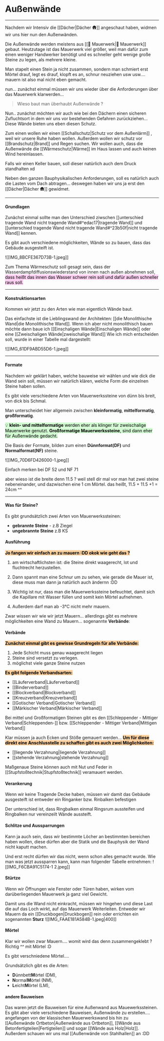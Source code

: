 # Außenwände

---

Nachdem wir Intensiv die [[Dächer|Dächer 🛖]] angeschaut haben, widmen wir uns hier nun den Außenwänden.

Die Außenwände werden meistens aus [[🧱 Mauerwerk|🧱 Mauerwerk]] gebaut. Heutzutage ist das Mauerwerk viel größer, weil man dafür zum einen weniger Handwerker benötigt und es schneller geht wenige große Steine zu legen, als mehrere kleine.

Man stapelt einen Stein ja nicht zusammen, sondern man schmiert erst Mörtel drauf, legt es drauf, klopft es an, schnur neuziehen usw usw.... mauern ist also mal nicht eben gemacht.

nun... zunächst einmal müssen wir uns wieder über die Anforderungen über das Mauerwerk klarwerden... 

>Wieso baut man überhaubt Außenwände ?

Nun.. zunächst möchten wir auch wie bei den Dächern einen sicheren Zufluchtsort in dem wir uns vor bestehenden Gefahren zurückziehen... Diese Wände bieten uns eben diesen Schutz.

Zum einen wollen wir einen [[Schallschutz|Schutz vor dem Außenlärm]] , weil wir unsere Ruhe haben wollen. Außerdem wollen wir schutz vor [[Brandschutz|Brand]] und Regen suchen. Wir wollen auch, dass die Außenwände die [[Wärmeschutz|Wärme]] im Haus lassen und auch keinen Wind hereinlassen.

Falls wir einen Keller bauen, soll dieser natürlich auch dem Druck standhalten xd

Neben den ganzen Bauphysikalischen Anforderungen, soll es natürlich auch die Lasten vom Dach abtragen... deswegen haben wir uns ja erst den [[Dächer|Dächer 🛖]] gewidmet.

---

#### Grundlagen

Zunächst einmal sollte man den Unterschied ziwschen [[unterschied tragende Wand nicht tragende Wand#^edac17|tragende Wand]] und [[unterschied tragende Wand nicht tragende Wand#^23b50f|nicht tragende Wand]] kennen.

Es gibt auch verschiedene möglichkeiten, Wände so zu bauen, dass das Gebäude ausgesteift ist.

![[IMG_8BCFE367D73B-1.jpeg]]

Zum Thema Wärmeschutz soll gesagt sein, dass der Wasserdampfdiffusionswiederstand von innen nach außen abnehmen soll, <mark style="background: #FFB8EBA6;">dass heißt das innen das Wasser schwer rein soll und dafür außen schneller raus soll.</mark> 

---

#### Konstruktionsarten
Kommen wir jetzt zu den Arten wie man eigentlich Wände baut.

Das einfachste ist die Lieblingswand der Architekten: [[die Monolithische Wand|die Monolithische Wand]].
Wenn ich aber nicht monolithisch bauen möchte dann baue ich [[Einschaligen Wände|Einschaligen Wände]] oder eine [[Zweischaligen Wände|zweischalige Wand]]
Wie ich mich entscheiden soll, wurde in einer Tabelle mal dargestellt:

![[IMG_61DF9ABD55D6-1.jpeg]]

---

#### Formate

Nachdem wir geklärt haben, welche bauweise wir wählen und wie dick die Wand sein soll, müssen wir natürlich klären, welche Form die einzelnen Steine haben sollen.

Es gibt viele verschiedene Arten von Mauerwerkssteine von dünn bis breit, von dick bis Schmal.

Man unterscheidet hier allgemein zwischen **kleinformatig**, **mittelformatig**, **großformatig**.

<mark style="background: #BBFABBA6;">💡 **klein- und mittelformatige** werden eher als klinger für zweischalige Mauerwerke genutzt.
**Großformatige Mauerwerkssteine**, sind dann eher für Außenwände gedacht.</mark> 

Die Basis der Formate, bilden zum einen **Dünnformat(DF)** und **Normalformat(NF)** steine.

![[IMG_70D6FD426000-1.jpeg]]

Einfach merken bei DF 52 und NF 71

aber wieso ist die breite denn 11.5 ? weil stell dir mal vor man hat zwei steine nebeneinander, und dazwischen eine 1 cm Mörtel. das heißt, 11.5 + 11.5 +1 = 24cm ^^

---

#### Was für Steine?
Es gibt grundsätzlich zwei Arten von Mauerwerkssteinen:
- **gebrannte Steine** - z.B Ziegel
- **ungebrannte Steine** z.B KS

#### Ausführung

<mark style="background: #FFB86CA6;">**Jo fangen wir einfach an zu mauern :DD okok wie geht das ?**</mark> 

1. am wirtschaftlichsten ist: die Steine direkt waagerecht, lot und fluchtrecht herzustellen.

2. Dann spannt man eine Schnur um zu sehen, wie gerade die Mauer ist, diese muss man dann ja natürlich auch ändernn :DD
3. Wichtig ist nur, dass man die Mauerwerkssteine befeuchtet, damit sich die Kapillare mit Wasser füllen und somit kein Mörtel aufnehmen.
4. Außerdem darf man ab -3°C nicht mehr mauern.

Zwar wissen wir wie wir jetzt Mauern... allerdings gibt es mehrere möglichkeiten eine Wand zu Mauern... sogenannte **Verbände**:

#### Verbände

<mark style="background: #FFB86CA6;">**Zunächst einmal gibt es gewisse Grundregeln für alle Verbände:**</mark> 
1. Jede Schicht muss genau waagerecht liegen
2. Steine sind versetzt zu verlegen.
3. möglichst viele ganze Steine nutzen

<mark style="background: #FFB86CA6;">**Es gibt folgende Verbandsarten:**</mark> 
- [[Läuferverband|Läuferverband]]
- [[Binderverband]]
- [[Blockverband|Blockverband]]
- [[Kreuzverband|Kreuzverband]]
- [[Gotischer Verband|Gotischer Verband]]
- [[Märkischer Verband|Märkischer Verband]]

Bei mittel und Großformatigen Steinen gibt es den [[Schleppender - Mittiger Verband|Schleppenden-]] bzw. [[Schleppender - Mittiger Verband|Mittigen Verband]]


Klar müssen ja auch Ecken und Stöße gemauert werden... **<mark style="background: #FFB86CA6;">Um für diese direkt eine Anschlusstelle zu schaffen gibt es auch zwei Möglichkeiten: </mark>**

- [[liegende Verzahnung|liegende Verzahnung]]
- [[stehende Verzahnung|stehende Verzahnung]]

Maßgenaue Steine können auch mit Nut und Feder in [[Stupfstoßtechnik|Stupfstoßtechnik]] veramauert werden.

#### Verankerung

Wenn wir keine Tragende Decke haben, müssen wir damit das Gebäude ausgesteift ist entweder ein Ringanker bzw. Rinbalken befestigen

Der unterschied ist, dass Ringbalken einmal Ringsrum aussteifen und Ringbalken nur vereinzeilt Wände aussteift.

#### Schlitze und Aussparrungen
Kann ja auch sein, dass wir bestimmte Löcher an bestimmten bereichen haben wollen, diese dürfen aber die Statik und die Bauphysik der Wand nicht kaputt machen.

Und erst recht dürfen wir das nicht, wenn schon alles gemacht wurde. Wie man was jetzt aussparren kann, kann man folgender Tabelle entnehmen:
![[IMG_F6CBA91C5174-1 2.jpeg]]

#### Stürtze 
Wenn wir Öffnungen wie Fenster oder Türen haben, wirken vom darüberliegenden Mauerwerk ja ganz viel Gewicht.

Damit uns die Wand nicht einkracht, müssen wir hingehen und diese Last die auf das Loch wirkt, auf das Mauerwerk Weiterleiten. Entweder wir Mauern da ein [[Druckbogen|Druckbogen]] rein oder errichten ein sogenannten **Sturz**
![[IMG_FAAE181A584B-1.jpeg|400]]


#### Mörtel
Klar wir wollen zwar Mauern.... womit wird das denn zusammengeklebt ? Richtig ^^ mit Mörtel :D

Es gibt verschniedene Mörtel....

Grundsätzlich gibt es die Arten:

- **D**ünnbett**M**örtel (DM),
- **N**ormal**M**örtel (NM),
- **L**eicht**M**örtel (LM),

#### andere Bauweisen
Das waren jetzt die Bauweisen für eine Außenwand aus Mauewerkssteinen. Es gibt aber viele verschiedene Bauweisen, Außenwände zu erstellen.... angefangen von der klassischen Mauerwerkswand bis hin zu [[Außenwände Ortbeton|Außenwände aus Ortbeton]], [[Wände aus Betonfertigteilen|Fertigteilen]] und sogar [[Wände aus Holz|Holz]].
Außerdem schauen wir uns mal [[Außenwände von Stahlhallen]] an :DD



